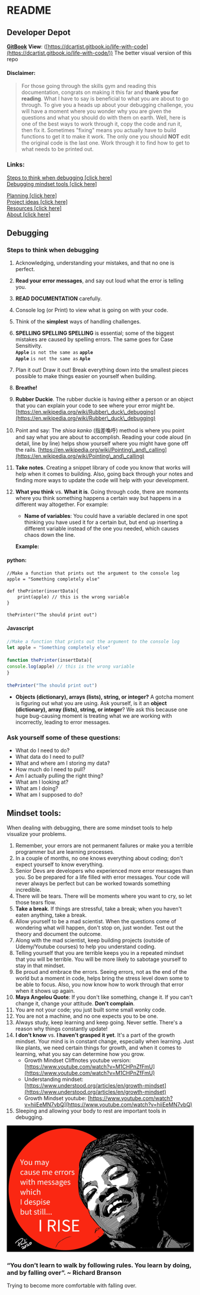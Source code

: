 # README

## Developer Depot

[**GitBook**](https://dcartist.gitbook.io/life-with-code/) **View**: ([https://dcartist.gitbook.io/life-with-code](https://dcartist.gitbook.io/life-with-code/)) The better visual version of this repo

#### Disclaimer:

> For those going through the skills gym and reading this documentation, congrats on making it this far and **thank you for reading**. What I have to say is beneficial to what you are about to go through. To give you a heads up about your debugging challenge, you will have a moment where you wonder why you are given the questions and what you should do with them on earth. Well, here is one of the best ways to work through it, copy the code and run it, then fix it. Sometimes "fixing" means you actually have to build functions to get it to make it work. The only one you should **NOT** edit the original code is the last one. Work through it to find how to get to what needs to be printed out.

### Links:

[Steps to think when debugging \[click here\]](./#steps-to-debugging)\
[Debugging mindset tools \[click here\]](./#mindset-tools)

[Planning \[click here\]](planning.md)\
[Project ideas \[click here\]](project-ideas.md)\
[Resources \[click here\]](resources.md)\
[About \[click here\]](about.md)

## Debugging

### Steps to think when debugging <a href="steps-to-debugging" id="steps-to-debugging"></a>

1. Acknowledging, understanding your mistakes, and that no one is perfect.
2. **Read your error messages**, and say out loud what the error is telling you.
3. **READ DOCUMENTATION** carefully.&#x20;
4. Console log (or Print) to view what is going on with your code.
5. Think of the **simplest** ways of handling challenges.
6. **SPELLING SPELLING SPELLING** is essential; some of the biggest mistakes are caused by spelling errors. The same goes for Case Sensitivity. \
   **`Apple`** `is not the same as` **`apple`** \
   **`Apple`** `is not the same as` **`Aple`**
7. Plan it out! Draw it out! Break everything down into the smallest pieces possible to make things easier on yourself when building.
8. **Breathe!**
9. **Rubber Duckie**. The rubber duckie is having either a person or an object that you can explain your code to see where your error might be. [https://en.wikipedia.org/wiki/Rubber\_duck\_debugging](https://en.wikipedia.org/wiki/Rubber\_duck\_debugging)
10. Point and say: The _shisa kanko_ (指差喚呼) method is where you point and say what you are about to accomplish. Reading your code aloud (in detail, line by line) helps show yourself where you might have gone off the rails. [https://en.wikipedia.org/wiki/Pointing\_and\_calling](https://en.wikipedia.org/wiki/Pointing\_and\_calling)
11. **Take notes**. Creating a snippet library of code you know that works will help when it comes to building. Also, going back through your notes and finding more ways to update the code will help with your development.
12. **What you think** vs. **What it is**. Going through code, there are moments where you think something happens a certain way but happens in a different way altogether. For example:

    * **Name of variables**: You could have a variable declared in one spot thinking you have used it for a certain but, but end up inserting a  different variable instead of the one you needed, which causes chaos down the line.

    **Example:**

#### python:

```
//Make a function that prints out the argument to the console log
apple = "Something completely else"

def thePrinter(insertData){
    print(apple) // this is the wrong variable 
}

thePrinter("The should print out")
```

#### Javascript

```javascript
//Make a function that prints out the argument to the console log
let apple = "Something completely else"

function thePrinter(insertData){
console.log(apple) // this is the wrong variable 
}

thePrinter("The should print out")
```

* **Objects (dictionary), arrays (lists), string, or integer?** A gotcha moment is figuring out what you are using. Ask yourself, is it an **object (dictionary), array (lists), string, or integer**? We ask this because one huge bug-causing moment is treating what we are working with incorrectly, leading to error messages.&#x20;

### Ask yourself some of these questions:

* What do I need to do?
* What data do I need to pull?
* What and where am I storing my data?
* How much do I need to pull?
* Am I actually pulling the right thing?
* What am I looking at?
* What am I doing?
* What am I supposed to do?

## Mindset tools:

When dealing with debugging, there are some mindset tools to help visualize your problems.

1. Remember, your errors are not permanent failures or make you a terrible programmer but are learning processes.&#x20;
2. In a couple of months, no one knows everything about coding; don't expect yourself to know everything.&#x20;
3. Senior Devs are developers who experienced more error messages than you. So be prepared for a life filled with error messages. Your code will never always be perfect but can be worked towards something incredible.
4. There will be tears. There will be moments where you want to cry, so let those tears flow.
5. **Take a break**. If things are stressful, take a break; when you haven't eaten anything, take a break.&#x20;
6. Allow yourself to be a mad scientist. When the questions come of wondering what will happen, don't stop on, just wonder. Test out the theory and document the outcome.
7. Along with the mad scientist, keep building projects (outside of Udemy/Youtube courses) to help you understand coding.
8. Telling yourself that you are terrible keeps you in a repeated mindset that you will be terrible. You will be more likely to sabotage yourself to stay in that mindset.
9. Be proud and embrace the errors. Seeing errors, not as the end of the world but a moment in code, helps bring the stress level down some to be able to focus. Also, you now know how to work through that error when it shows up again.
10. **Maya Angelou Quote**: If you don't like something, change it. If you can't change it, change your attitude. **Don't complain**.
11. You are not your code; you just built some small wonky code.
12. You are not a machine, and no one expects you to be one.
13. Always study, keep learning and keep going. Never settle. There's a reason why things constantly update!
14. **I don't know** vs. **I haven't grasped it yet**. It's a part of the growth mindset. Your mind is in constant change, especially when learning. Just like plants, we need certain things for growth, and when it comes to learning, what you say can determine how you grow.
    * Growth Mindset Cliffnotes youtube version: [https://www.youtube.com/watch?v=M1CHPnZfFmU](https://www.youtube.com/watch?v=M1CHPnZfFmU)
    * Understanding mindset: [https://www.understood.org/articles/en/growth-mindset](https://www.understood.org/articles/en/growth-mindset)
    * Growth Mindset youtube: [https://www.youtube.com/watch?v=hiiEeMN7vbQ](https://www.youtube.com/watch?v=hiiEeMN7vbQ)
15. Sleeping and allowing your body to rest are important tools in debugging.

![Maya Angelos](.gitbook/assets/maya.jpg)

### “You don’t learn to walk by following rules. You learn by doing, and by falling over”. \~ Richard Branson

Trying to become more comfortable with falling over.
